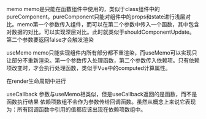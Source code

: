 memo
memo是只能在函数组件中使用的，类似于class组件中的pureComponent。pureComponent只能对组件中的props和state进行浅层对比。memo第一个参数传入组件，而可以在第二个参数中传入一个函数，其中包含对数据的对比，可以实现深层对比。此时就类似于shouldComponentUpdate。
第二个参数要返回false才会触发渲染

useMemo
memo只能实现组件内所有部分都不重渲染，而useMemo可以实现只让部分不重新渲染。第一个参数传入处理函数，第二个参数传入依赖项。只有依赖项改变时，才会执行处理函数，类似于Vue中的computed计算属性。

在render生命周期中进行

useCallback
参数与useMemo相类似，但是useCallback返回的是函数，而不是函数执行结果
依赖项数组不会作为参数传给回调函数。虽然从概念上来说它表现为：所有回调函数中引用的值都应该出现在依赖项数组中。
